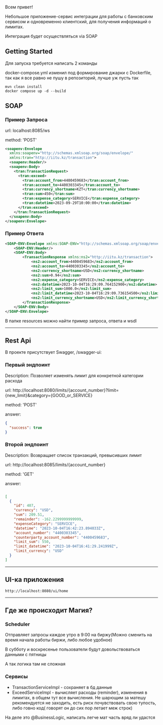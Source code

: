 Всем привет!

Небольшое приложение-сервис интеграции для работы с банковским сервисом и одновременно клиентский, для получения информаций о лимитах.


Интеграция будет осуществляться via SOAP


<h2>Getting Started</h2>

Для запуска требуется написать 2 команды

docker-compose.yml изменил под формирование джарки с Dockerfile, 
так как я все равно не пушу в репозиторий, лучше уж пусть так

```text
mvn clean install
docker compose up -d --build 
```
<h2>SOAP</h2>
<h3>Пример Запроса</h3>

url: localhost:8085/ws

method: 'POST'

```xml
<soapenv:Envelope
  xmlns:soapenv="http://schemas.xmlsoap.org/soap/envelope/"
  xmlns:tran="http://iitu.kz/transaction">
  <soapenv:Header/>
  <soapenv:Body>
    <tran:TransactionRequest>
      <tran:exceed>
        <tran:account_from>4400459683</tran:account_from>
        <tran:account_to>4400303345</tran:account_to>
        <tran:currency_shortname>KZT</tran:currency_shortname>
        <tran:sum>450</tran:sum>
        <tran:expense_category>SERVICE</tran:expense_category>
        <tran:datetime>2023-09-29T10:00:00</tran:datetime>
      </tran:exceed>
    </tran:TransactionRequest>
  </soapenv:Body>
</soapenv:Envelope>
```

<h3>Пример Ответа</h3>

```xml
<SOAP-ENV:Envelope xmlns:SOAP-ENV="http://schemas.xmlsoap.org/soap/envelope/">
    <SOAP-ENV:Header/>
    <SOAP-ENV:Body>
        <TransactionResponse xmlns:ns2="http://iitu.kz/transaction">
            <ns2:account_from>4400459683</ns2:account_from>
            <ns2:account_to>4400303345</ns2:account_to>
            <ns2:currency_shortname>USD</ns2:currency_shortname>
            <ns2:sum>0.94</ns2:sum>
            <ns2:expense_category>SERVICE</ns2:expense_category>
            <ns2:datetime>2023-10-04T16:29:09.764152900</ns2:datetime>
            <ns2:limit_sum>1000.0</ns2:limit_sum>
            <ns2:limit_datetime>2023-10-04T16:29:09.736154500</ns2:limit_datetime>
            <ns2:limit_currency_shortname>USD</ns2:limit_currency_shortname>
        </TransactionResponse>
    </SOAP-ENV:Body>
</SOAP-ENV:Envelope>
```
В папке resources можно найти пример запроса, ответа и wsdl
<hr>
<h2>Rest Api</h2>

В проекте присутствует Swagger, /swagger-ui: 

<h3>Первый эндпоинт</h3>

Description: Позволяет изменять лимит для конкретной категории расхода

url: http://localhost:8080/limits/{account_number}?limit={new_limit}&category={GOOD_or_SERVICE}

method: 'POST'

answer:

```json
{
  "success": true
}
```

<h3>Второй эндпоинт</h3>

Description: Возвращает список транзакций, превысивших лимит

url: http://localhost:8085/limits/{account_number}

method: 'GET'

answer:

```json

[
  {
    "id": 407,
    "currency": "USD",
    "sum": 209.51,
    "remainder": -162.2299999999999,
    "expenseCategory": "SERVICE",
    "datetime": "2023-10-04T16:42:23.894033Z",
    "account_number": "4400303345",
    "counterparty_account_number": "4400459683",
    "limit_sum": 550,
    "limit_datetime": "2023-10-04T16:41:29.241999Z",
    "limit_currency": "USD"
  }
]
```

<hr>

<h2>UI-ка приложения</h2>

```text
http://localhost:8080/ui/home
```

<hr>

<h2>Где же происходит Магия?</h2>

<h3>Scheduler</h3>

Отправляет запросы каждое утро в 9:00 на биржу(Можно сменить на время начала работы биржи, либо любое удобное)

В субботу и воскресенье пользователи будут довольствоваться данными с пятницы

А так логика там не сложная

<h3>Сервисы</h3>

- TransactionServiceImpl - сохраняет в бд данные
- ExceedServiceImpl - вычисляет расходы (reminder), изменения в лимитах, в общем тут все вычисления. Не шарющим за матешу рекомендуется не заходить, есть риск почувствовать свою тупость, либо говно код( говорят он до сих пор летает меж строк)

На деле это @BusinessLogic, написать легче мат часть вряд ли удастся